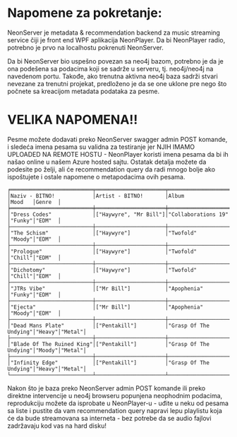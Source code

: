 # Napomene za pokretanje:

NeonServer je metadata & recommendation backend za music streaming service čiji je front end WPF aplikacija NeonPlayer. Da bi NeonPlayer radio, potrebno je prvo na localhostu pokrenuti NeonServer.



Da bi NeonServer bio uspešno povezan sa neo4j bazom, potrebno je da je ona podešena sa podacima koji se sadrže u serveru, tj. neo4j/neo4j na navedenom portu. Takođe, ako trenutna aktivna neo4j baza sadrži stvari nevezane za trenutni projekat, predloženo je da se one uklone pre nego što počnete sa kreacijom metadata podataka za pesme.

# VELIKA NAPOMENA!!

Pesme možete dodavati preko NeonServer swagger admin POST komande, i sledeća imena pesama su validna za testiranje jer NJIH IMAMO UPLOADED NA REMOTE HOSTU - NeonPlayer koristi imena pesama da bi ih našao online u našem Azure hosted sajtu. Ostatak detalja možete da podesite po želji, ali će recommendation query da radi mnogo bolje ako ispoštujete i ostale napomene o metapodacima ovih pesama.
```
╒══════════════════════════╤══════════════════════╤══════════════════════╤═══════╤═══════╕
│Naziv - BITNO!            │Artist - BITNO!       │Album                 │Mood   │Genre  │
╞══════════════════════════╪══════════════════════╪══════════════════════╪═══════╪═══════╡
│"Dress Codes"             │["Haywyre", "Mr Bill"]│"Collaborations 19"   │"Funky"│"EDM"  │
├──────────────────────────┼──────────────────────┼──────────────────────┼───────┼───────┤
│"The Schism"              │["Haywyre"]           │"Twofold"             │"Moody"│"EDM"  │
├──────────────────────────┼──────────────────────┼──────────────────────┼───────┼───────┤
│"Prologue"                │["Haywyre"]           │"Twofold"             │"Chill"│"EDM"  │
├──────────────────────────┼──────────────────────┼──────────────────────┼───────┼───────┤
│"Dichotomy"               │["Haywyre"]           │"Twofold"             │"Chill"│"EDM"  │
├──────────────────────────┼──────────────────────┼──────────────────────┼───────┼───────┤
│"JTRs Vibe"               │["Mr Bill"]           │"Apophenia"           │"Funky"│"EDM"  │
├──────────────────────────┼──────────────────────┼──────────────────────┼───────┼───────┤
│"Ejecta"                  │["Mr Bill"]           │"Apophenia"           │"Moody"│"EDM"  │
├──────────────────────────┼──────────────────────┼──────────────────────┼───────┼───────┤
│"Dead Mans Plate"         │["Pentakill"]         │"Grasp Of The Undying"│"Heavy"│"Metal"│
├──────────────────────────┼──────────────────────┼──────────────────────┼───────┼───────┤
│"Blade Of The Ruined King"│["Pentakill"]         │"Grasp Of The Undying"│"Moody"│"Metal"│
├──────────────────────────┼──────────────────────┼──────────────────────┼───────┼───────┤
│"Infinity Edge"           │["Pentakill"]         │"Grasp Of The Undying"│"Heavy"│"Metal"│
└──────────────────────────┴──────────────────────┴──────────────────────┴───────┴───────┘
```
Nakon što je baza preko NeonServer admin POST komande ili preko direktne intervencije u neo4j browseru popunjena neophodnim podacima, reprodukciju možete da isprobate u NeonPlayer-u - uđite u neku od pesama sa liste i pustite da vam recommendation query napravi lepu playlistu koja će da bude streamovana sa interneta - bez potrebe da se audio fajlovi zadržavaju kod vas na hard disku!
